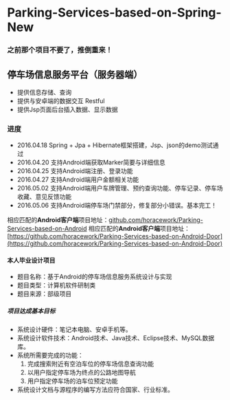 # Parking-Services-based-on-Spring-New

### 之前那个项目不要了，推倒重来！

## 停车场信息服务平台（服务器端）
* 提供信息存储、查询
* 提供与安卓端的数据交互 Restful
* 提供Jsp页面后台插入数据、显示数据

### 进度
* 2016.04.18 Spring + Jpa + Hibernate框架搭建，Jsp、json的demo测试通过
* 2016.04.20 支持Android端获取Marker简要与详细信息
* 2016.04.25 支持Android端注册、登录功能
* 2016.04.27 支持Android端用户金额相关功能
* 2016.05.02 支持Android端用户车牌管理、预约查询功能、停车记录、停车场收藏、意见反馈功能
* 2016.05.06 支持Android端停车场门禁部分，修复部分小错误。基本完工！

相应匹配的**Android客户端**项目地址：[github.com/horacework/Parking-Services-based-on-Android](https://github.com/horacework/Parking-Services-based-on-Android)
相应匹配的**Android客户端**项目地址：[https://github.com/horacework/Parking-Services-based-on-Android-Door](https://github.com/horacework/Parking-Services-based-on-Android-Door)
#### 本人毕业设计项目

* 题目名称：基于Android的停车场信息服务系统设计与实现
* 题目类型：计算机软件研制类
* 题目来源：部级项目

##### 项目达成基本目标

* 系统设计硬件：笔记本电脑、安卓手机等。
* 系统设计软件技术：Android技术、Java技术、Eclipse技术、MySQL数据库。
* 系统所需要完成的功能：
    1. 完成搜索附近有空泊车位的停车场信息查询功能
    2. 以用户指定停车场为终点的公路地图导航
    3. 用户指定停车场的泊车位预定功能
* 系统设计文档与源程序的编写方法应符合国家、行业标准。
